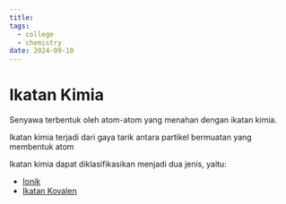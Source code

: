 ```yaml
---
title: 
tags: 
  - college
  - chemistry
date: 2024-09-10
---
```


# Ikatan Kimia

Senyawa terbentuk oleh atom-atom yang menahan dengan ikatan kimia.

Ikatan kimia terjadi dari gaya tarik antara partikel bermuatan yang membentuk atom

Ikatan kimia dapat diklasifikasikan menjadi dua jenis, yaitu:

- [Ionik](1726028473-Ikatan%20Ionik.md)
- [Ikatan Kovalen](1726028868-Ikatan%20Kovalen.md)
